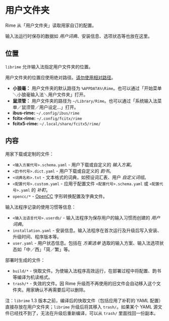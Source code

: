 # 用户文件夹

Rime 从「用户文件夹」读取用家自订的配置。

输入法运行时保存的数据如 *用户词典*、安装信息、选项状态等也放在这里。

## 位置

`librime` 允许输入法指定用户文件夹的位置。

用户文件夹的位置应使用绝对路径。[请勿使用相对路径](https://github.com/rime/weasel/issues/563)。

- **小狼毫：** 用户文件夹的默认路径为 `%APPDATA%\Rime`。也可以通过「开始菜单＼小狼毫输入法＼用户文件夹」打开。
- **鼠须管：** 用户文件夹的路径为 `~/Library/Rime`。也可以通过「系统输入法菜单／鼠须管／用户设定…」打开。
- **ibus-rime:** `~/.config/ibus/rime`
- **fcitx-rime:** `~/.config/fcitx/rime`
- **fcitx5-rime:** `~/.local/share/fcitx5/rime/`

## 内容

用家下载或定制的文件：

- `<输入方案代号>.schema.yaml` - 用户下载或自定义的 *输入方案*。
- `<韵书代号>.dict.yaml` - 用户下载或自定义的 *韵书*。
- `<词典名称>.txt` - 文本格式的词典，如预设词汇表、用户 *自定义词组*。
- `<配置代号>.custom.yaml` - 应用于配置文件 `<配置代号>.schema.yaml` 或 `<配置代号>.yaml` 的 *补靪*。
- `opencc/*` - [OpenCC](https://github.com/BYVoid/OpenCC) 字形转换配置及字典文件。

输入法程序记录的使用习惯等信息：

- `<输入法语言代号>.userdb/` - 输入法程序为保存用户的输入习惯而创建的 *用户词典*。
- `installation.yaml` - 安装信息。输入法程序在首次运行及升级后写入安装、升级时间、程序版本等。
- `user.yaml` - 用户状态信息。包括在 *方案选单* 选取的输入方案、输入法选项状态如「中／西」「简／繁」等。

部署时生成的文件：

- `build/*` - 快取文件。为使输入法程序高效运行，在部署过程中将配置、韵书等编译为机读格式。
- `trash/*` - 失效的文件。因 Rime 升级而不再使用的旧文件会自动移入这个文件夹。用家确认不再需要后可以删除。

注：`librime` 1.3 版本之前，编译后的快取文件（包括应用了补靪的 YAML 配置）直接存放在用户文件夹；`librime` 升级后将其移入 `trash/`。如果某个 YAML 源文件已经找不到了，无法在升级后重新编译，可以从 `trash/` 里面找回一份副本。